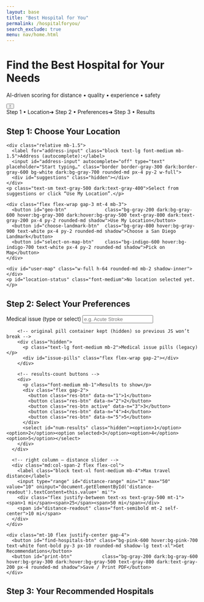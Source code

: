 ```yaml
---
layout: base
title: "Best Hospital for You"
permalink: /hospitalforyou/   
search_exclude: true
menu: nav/home.html
---
```



<!--────────── CDN IMPORTS ──────────-->
<link rel="stylesheet" href="https://unpkg.com/leaflet/dist/leaflet.css"/>
<link rel="stylesheet" href="https://unpkg.com/leaflet-routing-machine@3.2.12/dist/leaflet-routing-machine.css"/>
<script src="https://unpkg.com/leaflet/dist/leaflet.js"></script>
<script src="https://unpkg.com/leaflet-routing-machine@3.2.12/dist/leaflet-routing-machine.js"></script>
<script src="https://cdnjs.cloudflare.com/ajax/libs/Chart.js/4.4.1/chart.umd.min.js"></script>

<!--────────── GLOBAL STYLE PATCHES ──────────-->
<style>
:root{--track:#e5e7eb;--thumb:#4f46e5;--fill:#4f46e5}
.dark{--track:#374151;--thumb:#6366f1;--fill:#6366f1;background:#1f2937;color:#d1d5db}

/* slider + mini-bars (unchanged) */
input[type=range]{-webkit-appearance:none;width:100%;height:8px;border-radius:4px;background:var(--track)}
input[type=range]::-webkit-slider-thumb{-webkit-appearance:none;height:22px;width:22px;border-radius:50%;background:var(--thumb);border:2px solid #fff;cursor:pointer;box-shadow:0 0 3px rgb(0 0 0/.4);margin-top:-7px;transition:.2s}
input[type=range]::-webkit-slider-thumb:hover{transform:scale(1.15)}
.bar{height:8px;border-radius:4px;display:flex;overflow:hidden}.bar span{display:block;height:100%}
.bar span[data-tip]{position:relative}
.bar span[data-tip]::after{content:attr(data-tip);position:absolute;bottom:110%;left:50%;transform:translateX(-50%);white-space:nowrap;font-size:10px;padding:2px 4px;border-radius:4px;background:#111;color:#fff;opacity:0;pointer-events:none;transition:.15s}
.bar span[data-tip]:hover::after{opacity:1}
.hash{background-image:linear-gradient(135deg,rgba(0,0,0,.17)25%,transparent25%,transparent50%,rgba(0,0,0,.17)50%,rgba(0,0,0,.17)75%,transparent75%,transparent);background-size:8px 8px}

/* suggestions dropdown */
#suggestions{position:absolute;top:100%;left:0;width:100%;background:#fff;border:1px solid #ccc;border-top:none;z-index:1000;max-height:14rem;overflow-y:auto}
#suggestions div{padding:.5rem .75rem;font-size:.9rem;cursor:pointer;white-space:nowrap;text-overflow:ellipsis;overflow:hidden}
#suggestions div:hover{background:#f0f0f0}

/* new results-count buttons */
.res-btn{padding:.5rem 1rem;border:1px solid #d1d5db;border-radius:.5rem;font-weight:600}
.res-btn.active{background:#4f46e5;color:#fff;border-color:#4f46e5}
</style>

<!--────────── HERO ──────────-->
<div class="bg-gradient-to-r from-indigo-600 to-blue-500 py-12">
  <div class="max-w-7xl mx-auto px-4 sm:px-6 lg:px-8 flex items-center justify-between">
    <div class="text-center flex-1">
      <h1 class="text-4xl font-extrabold text-white">Find the Best Hospital for Your Needs</h1>
      <p class="mt-3 text-xl text-indigo-100 max-w-3xl mx-auto">
        AI-driven scoring for distance • quality • experience • safety
      </p>
    </div>
    <button id="dark-toggle" class="ml-4 flex items-center justify-center h-10 w-10 rounded-full bg-white/20 hover:bg-white/30 text-white backdrop-blur">
      <svg id="sun" class="h-5 w-5" fill="none" stroke="currentColor" viewBox="0 0 24 24">
  
  <path stroke-linecap="round" stroke-linejoin="round" stroke-width="2" d="M12 3v1m0 16v1m9-9h-1M4 12H3m15.364 6.364l-.707-.707M6.343 6.343l-.707-.707m12.728 0l-.707.707M6.343 17.657l-.707.707M12 8a4 4 0 100 8 4 4 0 000-8z"/>
      </svg>
      <svg id="moon" class="h-5 w-5 hidden" fill="none" stroke="currentColor" viewBox="0 0 24 24">
        
<path stroke-linecap="round" stroke-linejoin="round" stroke-width="2" d="M21 12.79A9 9 0 1111.21 3a7 7 0 009.79 9.79z"/>
      </svg>
    </button>
  </div>
</div>


<!--────────── MAIN WRAPPER ──────────-->
<div class="max-w-7xl mx-auto px-4 sm:px-6 lg:px-8 py-8 relative">

  <!-- progress bar -->
  <div class="flex mb-6 items-center justify-center gap-6 text-sm font-semibold">
    <span id="p-step1" class="text-indigo-600">Step 1 • Location</span><span>➔</span>
    <span id="p-step2" class="text-gray-400">Step 2 • Preferences</span><span>➔</span>
    <span id="p-step3" class="text-gray-400">Step 3 • Results</span>
  </div>

  <!-- STEP 1 -------------------------------------------------->
  <div id="step-one" class="bg-white dark:bg-gray-800 shadow-lg rounded-2xl p-6 mb-10">
    <h2 class="text-2xl font-bold mb-4">Step 1: Choose Your Location</h2>

    <div class="relative mb-1.5">
      <label for="address-input" class="block text-lg font-medium mb-1.5">Address (autocomplete):</label>
      <input id="address-input" autocomplete="off" type="text" placeholder="Start typing…" class="border border-gray-300 dark:border-gray-600 bg-white dark:bg-gray-700 rounded-md px-4 py-2 w-full">
      <div id="suggestions" class="hidden"></div>
    </div>
    <p class="text-sm text-gray-500 dark:text-gray-400">Select from suggestions or click “Use My Location”.</p>

    <div class="flex flex-wrap gap-3 mt-4 mb-3">
      <button id="geo-btn"              class="bg-gray-200 dark:bg-gray-600 hover:bg-gray-300 dark:hover:bg-gray-500 text-gray-800 dark:text-gray-200 px-4 py-2 rounded-md shadow">Use My Location</button>
      <button id="choose-landmark-btn"  class="bg-gray-800 hover:bg-gray-900 text-white px-4 py-2 rounded-md shadow">Choose a San Diego Landmark</button>
      <button id="select-on-map-btn"    class="bg-indigo-600 hover:bg-indigo-700 text-white px-4 py-2 rounded-md shadow">Pick on Map</button>
    </div>

    <div id="user-map" class="w-full h-64 rounded-md mb-2 shadow-inner"></div>
    <p id="location-status" class="font-medium">No location selected yet.</p>
  </div>

  <!-- STEP 2 -------------------------------------------------->
  <div id="step-two" class="hidden bg-white dark:bg-gray-800 shadow-lg rounded-2xl p-6 mb-10">
    <h2 class="text-2xl font-bold mb-6">Step 2: Select Your Preferences</h2>
    <div class="grid grid-cols-1 md:grid-cols-4 gap-6">
      <!-- left column -->
      <div class="md:col-span-2 grid gap-8">
        <!-- NEW searchable dropdown -->
        <div>
          <label for="issue-input" class="block text-lg font-medium mb-2">Medical issue (type or select)</label>
          <input id="issue-input" list="issue-list" placeholder="e.g. Acute Stroke" class="border border-gray-300 dark:border-gray-600 bg-white dark:bg-gray-700 rounded-md px-4 py-2 w-full">
          <datalist id="issue-list"></datalist>
        </div>

        <!-- original pill container kept (hidden) so previous JS won’t break -->
        <div class="hidden">
          <p class="text-lg font-medium mb-2">Medical issue pills (legacy)</p>
          <div id="issue-pills" class="flex flex-wrap gap-2"></div>
        </div>

        <!-- results-count buttons -->
        <div>
          <p class="font-medium mb-1">Results to show</p>
          <div class="flex gap-2">
            <button class="res-btn" data-n="1">1</button>
            <button class="res-btn" data-n="2">2</button>
            <button class="res-btn active" data-n="3">3</button>
            <button class="res-btn" data-n="4">4</button>
            <button class="res-btn" data-n="5">5</button>
          </div>
          <select id="num-results" class="hidden"><option>1</option><option>2</option><option selected>3</option><option>4</option><option>5</option></select>
        </div>
      </div>

      <!-- right column – distance slider -->
      <div class="md:col-span-2 flex flex-col">
        <label class="block text-xl font-medium mb-4">Max travel distance</label>
        <input type="range" id="distance-range" min="1" max="50" value="10" oninput="document.getElementById('distance-readout').textContent=this.value+' mi'">
        <div class="flex justify-between text-xs text-gray-500 mt-1"><span>1 mi</span><span>25</span><span>50 mi</span></div>
        <span id="distance-readout" class="font-semibold mt-2 self-center">10 mi</span>
      </div>
    </div>

    <div class="mt-10 flex justify-center gap-4">
      <button id="find-hospitals-btn" class="bg-pink-600 hover:bg-pink-700 text-white font-bold py-3 px-10 rounded-md shadow-lg text-xl">Get Recommendations</button>
      <button id="print-btn"           class="bg-gray-200 dark:bg-gray-600 hover:bg-gray-300 dark:hover:bg-gray-500 text-gray-800 dark:text-gray-200 px-4 rounded-md shadow">Save / Print PDF</button>
    </div>
  </div>

  <!-- STEP 3 (unchanged markup) -------------------------------------------------->
  <div id="results" class="hidden">
    <h2 class="text-2xl font-bold mb-6">Step 3: Your Recommended Hospitals</h2>
    <div id="hospital-list" class="grid md:grid-cols-2 gap-6 mb-6"></div>
    <div id="map" class="hidden w-full h-96 rounded-lg shadow-inner"></div>
  </div>
</div>
<!--────────── CHART MODAL / LEGEND / LANDMARK & PICK MODALS (unchanged) ──────────-->
<!-- … identical to original markup … -->

<!--────────── JAVASCRIPT ──────────-->
<script>
/*==== DATA & CONSTANTS (unchanged) ====*/
const issuesData = {
  "Early Stage Skin Cancer": "Outpatient diagnosis and excision of localized skin lesions.",
  "Chronic Knee Pain": "Management of persistent knee discomfort due to arthritis or overuse.",
  "Mild Asthma": "Routine monitoring and inhaler management for mild asthma symptoms.",
  "Scoliosis": "Non-surgical monitoring and physical therapy for spinal curvature.",
  "Hypertension": "Long-term blood pressure control and medication adjustment.",
  "Osteoarthritis": "Joint pain management using medication, lifestyle changes, and PT.",
  "ACL Tear": "Orthopedic consultation and rehab planning for ACL injury.",
  "Sleep Apnea": "Diagnosis and management of obstructive sleep apnea, including CPAP.",
  "Chronic Migraines": "Outpatient treatment and prevention for recurring headaches.",
  "Shoulder Impingement": "Physical therapy and rehab for shoulder mobility issues.",
  "Insomnia": "Behavioral and pharmacologic strategies for sleep disturbances.",
  "Bulimia": "Outpatient care for disordered eating involving purging or binging.",
  "Low Back Pain": "Non-surgical management of lumbar discomfort and stiffness.",
  "Cataracts": "Pre-surgical evaluation and follow-up for cloudy vision due to lens opacity.",
  "Broken Bone": "Non-emergency fracture treatment and follow-up care.",
  "Concussion": "Monitoring and outpatient management of mild traumatic brain injury."
};
const landmarks = [
  { name: "Petco Park",     lat: 32.7073, lng: -117.1566 },
  { name: "San Diego Zoo",  lat: 32.7353, lng: -117.1490 },
  { name: "Balboa Park",    lat: 32.7311, lng: -117.1466 },
  { name: "SeaWorld",       lat: 32.7640, lng: -117.2265 },
  { name: "USS Midway",     lat: 32.7137, lng: -117.1750 },
  { name: "La Jolla Cove",  lat: 32.8504, lng: -117.2727 }
];

let userMap, userMarker, chosen;
let landmarkMap, landmarkTemp, pickMap, pickMarker, hospMap, routeCtl;
let selectedIssue = "";
const apiURL = "http://127.0.0.1:https://medipulse-832734119496.us-west2.run.app/api/predict";

/*==== UTIL ====*/
const $ = id => document.getElementById(id);

/*==== DARK-MODE TOGGLE ====*/
if ($("dark-toggle"))
  $("dark-toggle").onclick = () => {
    document.documentElement.classList.toggle("dark");
    $("sun").classList.toggle("hidden");
    $("moon").classList.toggle("hidden");
  };

/*==== PROGRESS BAR ====*/
function markStep(n) {
  ["p-step1", "p-step2", "p-step3"].forEach((id, i) =>
    $(id).className = n >= i + 1 ? "text-indigo-600" : "text-gray-400"
  );
}

/*==== MAP INIT ====*/
function initUserMap() {
  userMap = L.map("user-map", { zoomControl: false }).setView([32.7157, -117.1611], 12);
  L.tileLayer("https://{s}.tile.openstreetmap.org/{z}/{x}/{y}.png", { maxZoom: 19 }).addTo(userMap);
}

/*==== SET LOCATION ====*/
function setLoc(lat, lng, label = "") {
  chosen = { lat, lng };
  if (userMarker) userMap.removeLayer(userMarker);
  userMarker = L.marker([lat, lng]).addTo(userMap);
  userMap.setView([lat, lng], 14);
  if (label) userMarker.bindPopup(label).openPopup();
  $("location-status").textContent = `Location set ➜ ${label}`;
  $("step-two").classList.remove("hidden");
  markStep(2);
}

/*==== AUTOCOMPLETE (CA-only) ====*/
function initAutocomplete() {
  const input = $("address-input");
  if (!input) return;
  const dd = $("suggestions");
  let debounce;
  input.addEventListener("input", () => {
    clearTimeout(debounce);
    const q = input.value.trim();
    if (q.length < 3) { dd.classList.add("hidden"); return; }
    debounce = setTimeout(async () => {
      try {
        const url = `https://nominatim.openstreetmap.org/search?format=json&q=${encodeURIComponent(q)}&limit=15&addressdetails=1`;
        const data = await (await fetch(url)).json();
        dd.innerHTML = "";
        const ca = data.filter(d =>
          d.address?.state === "California" || /,\s*CA\b/.test(d.display_name)
        ).slice(0, 8);
        if (!ca.length) { dd.classList.add("hidden"); return; }
        ca.forEach(item => {
          const div = document.createElement("div");
          div.textContent = item.display_name.replace(", United States", "");
          div.onclick = () => {
            input.value = div.textContent;
            dd.classList.add("hidden");
            setLoc(+item.lat, +item.lon, div.textContent);
          };
          dd.appendChild(div);
        });
        dd.classList.remove("hidden");
      } catch (e) { console.error(e); }
    }, 250);
  });
  document.addEventListener("click", e => {
    if (!input.contains(e.target)) dd.classList.add("hidden");
  });
}

/*==== GEOLOCATION ====*/
if ($("geo-btn"))
  $("geo-btn").onclick = () => {
    if (!navigator.geolocation) { alert("Geolocation not supported"); return; }
    navigator.geolocation.getCurrentPosition(
      pos => setLoc(pos.coords.latitude, pos.coords.longitude, "Your location"),
      ()  => alert("Unable to retrieve your location")
    );
  };

/*==== ISSUE DROPDOWN ====*/
const listElt = $("issue-list");
if (listElt)
  Object.keys(issuesData).forEach(k => {
    const opt = document.createElement("option");
    opt.value = k; listElt.appendChild(opt);
  });
if ($("issue-input"))
  $("issue-input").addEventListener("input", e => {
    const v = e.target.value.trim();
    selectedIssue = issuesData[v] ? v : "";
  });

/*==== RESULTS-COUNT BUTTONS ====*/
document.querySelectorAll(".res-btn").forEach(btn => {
  btn.onclick = () => {
    document.querySelectorAll(".res-btn").forEach(b => b.classList.remove("active"));
    btn.classList.add("active");
    $("num-results").value = btn.dataset.n;
  };
});

/*==== LANDMARK MODAL ====*/
const lmModal = $("landmark-modal");
if ($("choose-landmark-btn"))
  $("choose-landmark-btn").onclick = () => {
    lmModal.classList.replace("hidden", "flex");
    $("user-map").classList.add("invisible");
    if (!landmarkMap) {
      landmarkMap = L.map("landmark-map", { zoomControl: false }).setView([32.7157, -117.1611], 11);
      L.tileLayer("https://{s}.tile.openstreetmap.org/{z}/{x}/{y}.png", { maxZoom: 19 }).addTo(landmarkMap);
    }
  };
if ($("close-landmark"))
  $("close-landmark").onclick = () => {
    lmModal.classList.replace("flex", "hidden");
    $("user-map").classList.remove("invisible");
  };
const lmBtns = $("landmark-buttons");
landmarks.forEach(l => {
  const b = document.createElement("button");
  b.innerHTML = `<span class="inline-block w-2 h-2 bg-indigo-500 rounded-full mr-3"></span>${l.name}`;
  b.className = "w-full text-left px-3 py-2 border rounded bg-white dark:bg-gray-700 hover:bg-indigo-50 dark:hover:bg-gray-600 shadow-sm";
  b.onmouseenter = () => {
    if (landmarkTemp) landmarkMap.removeLayer(landmarkTemp);
    landmarkTemp = L.marker([l.lat, l.lng]).addTo(landmarkMap);
    landmarkMap.panTo([l.lat, l.lng]);
  };
  b.onmouseleave = () => { if (landmarkTemp) landmarkMap.removeLayer(landmarkTemp); };
  b.onclick = () => {
    setLoc(l.lat, l.lng, l.name);
    lmModal.classList.replace("flex", "hidden");
    $("user-map").classList.remove("invisible");
  };
  lmBtns.appendChild(b);
});

/*==== PICK MAP ====*/
const pickModal = $("pick-modal");
if ($("select-on-map-btn"))
  $("select-on-map-btn").onclick = () => {
    pickModal.classList.replace("hidden", "flex");
    $("user-map").classList.add("invisible");
    if (!pickMap) {
      pickMap = L.map("pick-map", { zoomControl: false }).setView([32.7157, -117.1611], 11);
      L.tileLayer("https://{s}.tile.openstreetmap.org/{z}/{x}/{y}.png", { maxZoom: 19 }).addTo(pickMap);
      pickMap.on("click", e => {
        const { lat, lng } = e.latlng;
        if (pickMarker) pickMap.removeLayer(pickMarker);
        pickMarker = L.marker([lat, lng]).addTo(pickMap);
        setTimeout(() => {
          pickModal.classList.replace("flex", "hidden");
          $("user-map").classList.remove("invisible");
        }, 300);
        setLoc(lat, lng, "Custom drop-pin");
      });
    }
  };
if ($("close-pick"))
  $("close-pick").onclick = () => {
    pickModal.classList.replace("flex", "hidden");
    $("user-map").classList.remove("invisible");
  };

/*==== PRINT ====*/
if ($("print-btn"))
  $("print-btn").onclick = () => window.print();

/*==== MINI-BAR ====*/
function makeBar(d, q, e, s) {
  const cell = (v, c, l) =>
    `<span data-tip="${l}: ${v == null ? "N/A" : v.toFixed(2)}" style="width:${v == null ? 5 : Math.min(v / 40 * 100, 100)}%" class="${v == null ? "hash" : ""} ${c}"></span>`;
  return `<div class="bar mt-2">${cell(d, "bg-teal-500", "Distance")}${cell(q, "bg-indigo-500", "Quality")}${cell(e, "bg-amber-500", "Experience")}${cell(s, "bg-rose-500", "Safety")}</div>`;
}

/*==== CHART MODAL ====*/
let chart, ctx = $("chart-canvas");
function showChart(h) {
  if (chart) chart.destroy();
  chart = new Chart(ctx, {
    type: "doughnut",
    data: {
      labels: ["Distance", "Quality", "Experience", "Safety"],
      datasets: [{
        data: [h.score_distance ?? 0, h.score_quality ?? 0, h.score_experience ?? 0, h.score_safety ?? 0],
        backgroundColor: ["#14b8a6", "#6366f1", "#f59e0b", "#f43f5e"],
        borderWidth: 0
      }]
    },
    options: { plugins: { legend: { display: false } }, cutout: "60%" }
  });
  $("chart-title").textContent = h.hospital;
  $("chart-stats").innerHTML = `
    <table class="w-full"><tbody>
      <tr><td>Distance</td><td class="text-right">${(h.score_distance ?? 0).toFixed(2)}</td></tr>
      <tr><td>Quality</td><td class="text-right">${(h.score_quality ?? 0).toFixed(2)}</td></tr>
      <tr><td>Experience</td><td class="text-right">${(h.score_experience ?? 0).toFixed(2)}</td></tr>
      <tr><td>Safety</td><td class="text-right">${(h.score_safety ?? 0).toFixed(2)}</td></tr>
    </tbody></table>`;
  $("chart-modal").classList.replace("hidden", "flex");
}
if ($("close-chart"))
  $("close-chart").onclick = () => $("chart-modal").classList.replace("flex", "hidden");

/*==== FIND HOSPITALS ====*/
if ($("find-hospitals-btn"))
  $("find-hospitals-btn").onclick = async () => {
    if (!chosen)         { alert("Choose a location first"); return; }
    if (!selectedIssue)  { alert("Select a medical issue"); return; }

    const list = $("hospital-list");
    const limit = +$("num-results").value || 3;
    list.innerHTML = `<div class="h-24 rounded-lg skel"></div>`.repeat(limit);
    $("results").classList.remove("hidden");
    markStep(3);

    const payload = {
      disease: selectedIssue,
      lat: chosen.lat,
      lon: chosen.lng,
      radius: +$("distance-range").value,
      limit
    };

    const mapDiv = $("map");
    mapDiv.classList.add("hidden");
    if (hospMap) hospMap.remove();
    if (routeCtl) { hospMap?.removeControl(routeCtl); routeCtl = null; }

    try {
      const res  = await fetch(apiURL, {
        method:  "POST",
        headers: { "Content-Type": "application/json" },
        body:    JSON.stringify(payload)
      });
      const data = await res.json();
      let rows   = data.recommended_hospitals || [];
      if (!rows.length) { list.innerHTML = "<p class='text-red-600'>No hospitals returned.</p>"; return; }

      rows = rows.map(h => {
        const avg = ((h.score_distance ?? 0) + (h.score_quality ?? 0) + (h.score_experience ?? 0) + (h.score_safety ?? 0)) / 4;
        return { ...h, avg };
      }).sort((a, b) => b.avg - a.avg);

      /* build map */
      mapDiv.classList.remove("hidden");
      hospMap = L.map("map", { zoomControl: false }).setView([chosen.lat, chosen.lng], 10);
      L.tileLayer("https://{s}.tile.openstreetmap.org/{z}/{x}/{y}.png", { maxZoom: 19 }).addTo(hospMap);
      const you = L.marker([chosen.lat, chosen.lng]).addTo(hospMap).bindPopup("You").openPopup();
      const bounds = [[chosen.lat, chosen.lng]];

      /* render cards */
      list.innerHTML = "";
      rows.forEach((h, idx) => {
        bounds.push([h.latitude, h.longitude]);
        const card = document.createElement("div");
        card.className = "p-4 border rounded-lg bg-white dark:bg-gray-700 shadow hover:shadow-md transition";
        card.innerHTML = `
          <h3 class="font-bold text-lg mb-1">${idx + 1}. ${h.hospital}</h3>
          <p class="text-sm text-gray-600 dark:text-gray-300">
            Distance ${h.distance_mi} mi • Score ${h.avg.toFixed(2)}
          </p>
          ${makeBar(h.score_distance, h.score_quality, h.score_experience, h.score_safety)}
          <div class="flex gap-2 items-center text-xs mt-2">
            ${h.phone ? `☎ <a href="tel:+1-${h.phone}" class="underline">${h.phone}</a>` : ""}
            <button class="bg-sky-600 hover:bg-sky-700 text-white px-2 py-1 rounded" data-i="${idx}" data-lat="${h.latitude}" data-lng="${h.longitude}">Route</button>
            <button class="bg-emerald-600 hover:bg-emerald-700 text-white px-2 py-1 rounded" onclick='showChart(${JSON.stringify(h)})'>Details</button>
          </div>
          <p class="text-xs mt-1" id="eta-${idx}"></p>`;
        list.appendChild(card);
        L.marker([h.latitude, h.longitude]).addTo(hospMap).bindPopup(h.hospital);
      });
      hospMap.fitBounds(bounds, { padding: [50, 50] });

      /* routing */
      list.querySelectorAll("button[data-i]").forEach(btn => {
        btn.onclick = () => {
          const lat = +btn.dataset.lat, lng = +btn.dataset.lng, i = btn.dataset.i;
          if (routeCtl) hospMap.removeControl(routeCtl);
          routeCtl = L.Routing.control({
            waypoints: [L.latLng(chosen.lat, chosen.lng), L.latLng(lat, lng)],
            router: L.Routing.osrmv1({ serviceUrl: "https://router.project-osrm.org/route/v1" }),
            lineOptions: { addWaypoints: false, styles: [{ weight: 5 }] },
            show: false, addWaypoints: false, fitSelectedRoutes: false
          }).addTo(hospMap);
          routeCtl.on("routesfound", e => {
            const mins = Math.round(e.routes[0].summary.totalTime / 60);
            $(`eta-${i}`).textContent = `≈${mins} min travel time`;
            hospMap.fitBounds(e.routes[0].bounds, { padding: [30, 30] });
          });
        };
      });
    } catch (err) {
      console.error(err);
      list.innerHTML = `<p class="text-red-600">${err.message}</p>`;
    }
  };

/*==== LEGEND INFO MODAL ====*/
if ($("legend-info-btn"))
  $("legend-info-btn").onclick = () => $("legend-info-modal").classList.replace("hidden", "flex");
if ($("close-legend-info"))
  $("close-legend-info").onclick = () => $("legend-info-modal").classList.replace("flex", "hidden");
$("legend-info-modal")?.addEventListener("click", e => {
  if (e.target === $("legend-info-modal"))
    $("legend-info-modal").classList.replace("flex", "hidden");
});

/*==== INIT ====*/
window.addEventListener("DOMContentLoaded", () => {
  initUserMap();
  initAutocomplete();
  markStep(1);
});
</script>
</body>
</html>
